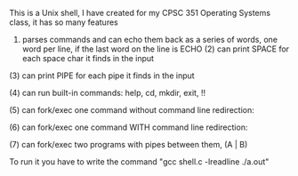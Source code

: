 This is a Unix shell, I have created for my CPSC 351 Operating Systems class, it has so many features

1) parses commands and can echo them back as a series of words, one word per line, if the last word on the line is ECHO 
(2) can print SPACE for each space char it finds in the input 

(3) can print PIPE for each pipe it finds in the input 

(4) can run built-in commands:  help, cd, mkdir, exit, !!   

(5) can fork/exec one command without command line redirection:  

(6) can fork/exec one command WITH command line redirection:  

(7) can fork/exec two programs with pipes between them, (A | B) 
 


To run it you have to write the command "gcc shell.c -lreadline
./a.out"
